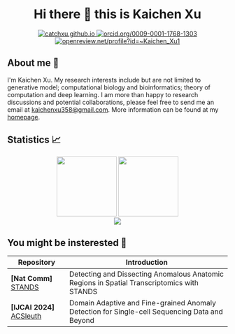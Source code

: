 <div align="center">
<h1>Hi there 👋 this is Kaichen Xu</h1>
</div>

<div align="center">

<a href="https://catchxu.github.io">
<img src="https://img.shields.io/badge/Homepage-Kaichen_Xu-blue" alt="catchxu.github.io">
</a>

<a href="https://orcid.org/0009-0001-1768-1303">
<img src="https://img.shields.io/badge/ORCID-Kaichen_Xu-green" alt="orcid.org/0009-0001-1768-1303">
</a>

<a href="https://openreview.net/profile?id=~Kaichen_Xu1">
<img src="https://img.shields.io/badge/OpenReview-Kaichen_Xu-darkred" alt="openreview.net/profile?id=~Kaichen_Xu1">
</a>

</div>

## About me 🥰
I'm Kaichen Xu. My research interests include but are not limited to generative model; computational biology and bioinformatics; theory of computation and deep learning. I am more than happy to research discussions and potential collaborations, please feel free to send me an email at kaichenxu358@gmail.com. More information can be found at my [homepage](https://catchxu.github.io).

## Statistics 📈
<div align="center">
<img height="137px" src="https://github-readme-stats-torydeng.vercel.app/api?username=Catchxu&show_icons=true&theme=react" />
<img height="137px"  src="https://github-readme-stats-torydeng.vercel.app/api/top-langs/?username=Catchxu&hide=jupyter%20notebook,html&theme=material-palenight&layout=compact&langs_count=8" />
</div>
<div align="center">
    <img  src="https://github-readme-streak-stats.herokuapp.com/?user=Catchxu&theme=calm" />
</div>


## You might be insterested 🥳
| Repository         | Introduction       |
| ------------------ | ------------------ |
| <b>[Nat Comm]</b> [STANDS](https://github.com/Catchxu/STANDS) | Detecting and Dissecting Anomalous Anatomic Regions in Spatial Transcriptomics with STANDS |
| <b>[IJCAI 2024]</b> [ACSleuth](https://github.com/Catchxu/ACSleuth) | Domain Adaptive and Fine-grained Anomaly Detection for Single-cell Sequencing Data and Beyond |

<!--
**Catchxu/Catchxu** is a ✨ _special_ ✨ repository because its `README.md` (this file) appears on your GitHub profile.

Here are some ideas to get you started:

- 🔭 I’m currently working on ...
- 🌱 I’m currently learning ...
- 👯 I’m looking to collaborate on ...
- 🤔 I’m looking for help with ...
- 💬 Ask me about ...
- 📫 How to reach me: ...
- 😄 Pronouns: ...
- ⚡ Fun fact: ...
-->
